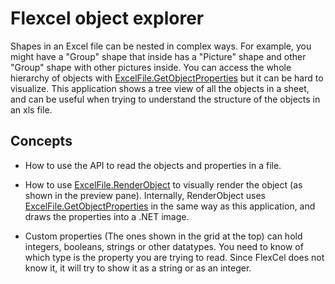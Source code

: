 # Flexcel object explorer

Shapes in an Excel file can be nested in complex ways. For example, you
might have a \"Group\" shape that inside has a \"Picture\" shape and
other \"Group\" shape with other pictures inside. You can access the
whole hierarchy of objects with [ExcelFile.GetObjectProperties](https://doc.tmssoftware.com/flexcel/net/api/FlexCel.Core/ExcelFile/GetObjectProperties.html) but it
can be hard to visualize. This application shows a tree view of all the
objects in a sheet, and can be useful when trying to understand the
structure of the objects in an xls file.

## Concepts

- How to use the API to read the objects and properties in a file.

- How to use [ExcelFile.RenderObject](https://doc.tmssoftware.com/flexcel/net/api/FlexCel.Core/ExcelFile/RenderObject.html) to visually render the object
  (as shown in the preview pane). Internally, RenderObject uses
  [ExcelFile.GetObjectProperties](https://doc.tmssoftware.com/flexcel/net/api/FlexCel.Core/ExcelFile/GetObjectProperties.html) in the same way as this application,
  and draws the properties into a .NET image.

- Custom properties (The ones shown in the grid at the top) can hold
  integers, booleans, strings or other datatypes. You need to know
  of which type is the property you are trying to read. Since
  FlexCel does not know it, it will try to show it as a string or as
  an integer.
